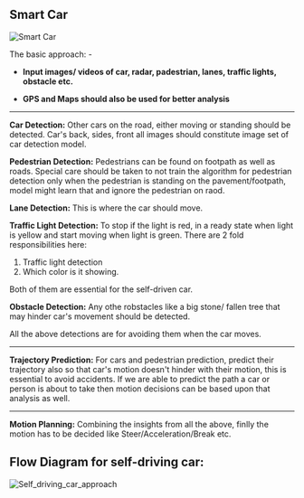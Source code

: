 ## Smart Car

![Smart Car](https://s1.cdn.autoevolution.com/images/gallery/SMART-ForTwo-569_6.jpeg)

The basic approach: -

- __Input images/ videos of car, radar, padestrian, lanes, traffic lights, obstacle etc.__

- __GPS and Maps should also be used for better analysis__

______________________________________________________________________________________________________________________________________________________________________________________________

__Car Detection:__ Other cars on the road, either moving or standing should be detected. Car's back, sides, front all images should constitute image set of car detection model.

__Pedestrian Detection:__ Pedestrians can be found on footpath as well as roads. Special care should be taken to not train the algorithm for pedestrian detection only when the pedestrian is standing on the pavement/footpath, model might learn that and ignore the pedestrian on raod.

__Lane Detection:__ This is where the car should move. 

__Traffic Light Detection:__ To stop if the light is red, in a ready state when light is yellow and start moving when light is green. There are 2 fold responsibilities here: 

1. Traffic light detection
2. Which color is it showing.

Both of them are essential for the self-driven car.

__Obstacle Detection:__ Any othe robstacles like a big stone/ fallen tree that may hinder car's movement should be detected.

All the above detections are for avoiding them when the car moves.
______________________________________________________________________________________________________________________________________________________________________________________________

__Trajectory Prediction:__
For cars and pedestrian prediction, predict their trajectory also so that car's motion doesn't hinder with their motion, this is essential to avoid accidents.
If we are able to predict the path a car or person is about to take then motion decisions can be based upon that analysis as well.
______________________________________________________________________________________________________________________________________________________________________________________________

__Motion Planning:__
Combining the insights from all the above, finlly the motion has to be decided like Steer/Acceleration/Break etc.




## Flow Diagram for self-driving car:
![Self_driving_car_approach](https://user-images.githubusercontent.com/35145893/140601677-66d63bbf-e5a8-454e-83c6-66c08728174f.png)


